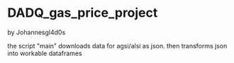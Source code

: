 # DADQ_gas_price_project

by Johannesgl4d0s

the script "main" downloads data for agsi/alsi as json. then transforms json into workable dataframes
